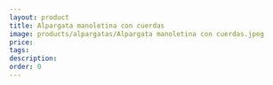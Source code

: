 ```yaml
---
layout: product
title: Alpargata manoletina con cuerdas
image: products/alpargatas/Alpargata manoletina con cuerdas.jpeg
price: 
tags: 
description: 
order: 0
---
```

